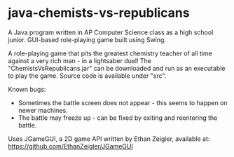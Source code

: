 # java-chemists-vs-republicans
A Java program written in AP Computer Science class as a high school junior. GUI-based role-playing game built using Swing.

A role-playing game that pits the greatest chemistry teacher of all time against a very rich man - in a lightsaber duel!
The "ChemistsVsRepublicans.jar" can be downloaded and run as an executable to play the game.
Source code is available under "src".

Known bugs:
- Sometimes the battle screen does not appear - this seems to happen on newer machines.
- The battle may freeze up - can be fixed by exiting and reentering the battle.

Uses JGameGUI, a 2D game API written by Ethan Zeigler, available at:
https://github.com/EthanZeigler/JGameGUI
